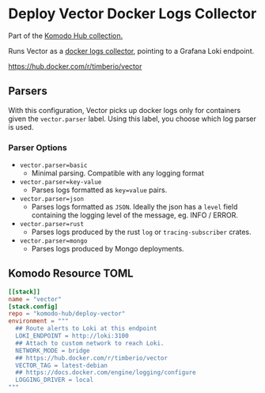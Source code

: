 # Deploy Vector Docker Logs Collector

Part of the [Komodo Hub collection.](https://github.com/komodo-hub/komodo-hub)

Runs Vector as a [docker logs collector](https://vector.dev/docs/reference/configuration/sources/docker_logs/), pointing to a Grafana Loki endpoint.

https://hub.docker.com/r/timberio/vector

## Parsers

With this configuration, Vector picks up docker logs only for containers given the `vector.parser` label. Using this label, you choose which log parser is used.

### Parser Options

- `vector.parser=basic`
  - Minimal parsing. Compatible with any logging format
- `vector.parser=key-value`
  - Parses logs formatted as `key=value` pairs.
- `vector.parser=json`
  - Parses logs formatted as `JSON`. Ideally the json has a `level`
		field containing the logging level of the message, eg. INFO / ERROR.
- `vector.parser=rust`
	- Parses logs produced by the rust `log` or `tracing-subscriber` crates.
- `vector.parser=mongo`
  - Parses logs produced by Mongo deployments.

## Komodo Resource TOML

```toml
[[stack]]
name = "vector"
[stack.config]
repo = "komodo-hub/deploy-vector"
environment = """
  ## Route alerts to Loki at this endpoint
  LOKI_ENDPOINT = http://loki:3100
  ## Attach to custom network to reach Loki.
  NETWORK_MODE = bridge
  ## https://hub.docker.com/r/timberio/vector
  VECTOR_TAG = latest-debian
  ## https://docs.docker.com/engine/logging/configure
  LOGGING_DRIVER = local
"""
```